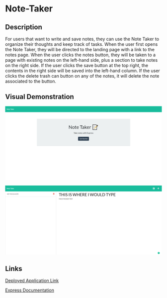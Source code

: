 # Note-Taker

## Description

For users that want to write and save notes, they can use the Note Taker to organize their thoughts and keep track of tasks. When the user first opens the Note Taker, they will be directed to the landing page with a link to the notes page. When the user clicks the notes button, they will be taken to a page with existing notes on the left-hand side, plus a section to take notes on the right side. If the user clicks the save button at the top right, the contents in the right side will be saved into the left-hand column. If the user clicks the delete trash can button on any of the notes, it will delete the note associated to the button.


## Visual Demonstration

![Landing Page](./Public/Images/Landing-Page.png)

![Notes Page](./Public/Images/Notes-Page.png)


## Links

[Deployed Application Link](https://note-taker-dkim.herokuapp.com/)

[Express Documentation](https://expressjs.com/en/guide/routing.html)